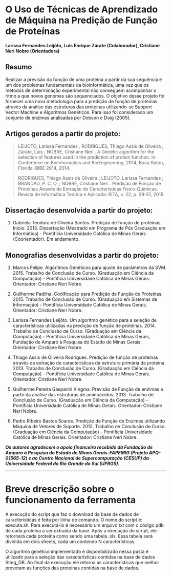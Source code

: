 # O Uso de Técnicas de Aprendizado de Máquina na Predição de Função de Proteínas 

**Larissa Fernandes Leijôto, Luis Enrique Zárate (Colaborador), Cristiane Neri Nobre (Orientadora)**

## Resumo 
Realizar a previsão da função de uma proteína a partir da sua sequência é um dos problemas fundamentais da bioinformática, uma vez que os métodos de determinação experimental não conseguem  acompanhar  o  ritmo  a  que  novos  genomas  são  sequenciados.  O  objetivo  desse projeto foi fornecer uma nova metodologia para a predição de função de proteínas através da análise das estruturas das proteínas utilizando-se  Support  Vector Machine  e  Algoritmos  Genéticos.  Para  isso  foi considerado um  conjunto  de  enzimas  analisadas  por  Dobson  e  Doig (2005).



## Artigos gerados a partir do projeto:
> LEIJOTO, Larissa Fernandes ; RODRIGUES, Thiago Assis de Oliveira ; Zárate, Luis ; NOBRE, Cristiane Neri . A Genetic algorithm for the selection of features used in the prediction of protein function. In: Conference on BioInformatics and BioEngineering, 2014, Boca Raton, Florida. BIBE 2014, 2014.

> RODRIGUES, Thiago Assis de Oliveira ; LEIJOTO, Larissa Fernandes ; BRANDAO, P. C. O. ; NOBRE, Cristiane Neri . Predição de Função de Proteínas Através da Extração de Características Físico-Químicas. Revista de Informática Teórica e Aplicada: RITA, v. 22, p. 29-51, 2015. 

## Dissertação desenvolvida a partir do projeto:
1. Gabriela Teodoro de Oliveira Santos. Predição de função de proteínas. Início: 2013. Dissertação (Mestrado em Programa de Pós Graduação em Informática) - Pontifícia Universidade Católica de Minas Gerais. (Coorientador). Em andamento.

## Monografias desenvolvidas a partir do projeto:

1. Marcos Felipe. Algoritmos Genéticos para ajuste de parâmetros da SVM. 2015. Trabalho de Conclusão de Curso. (Graduação em Ciência da Computação) - Pontifícia Universidade Católica de Minas Gerais. Orientador: Cristiane Neri Nobre.

2. Guilherme Padilha. Codificação para Predição de Função de Proteínas. 2015. Trabalho de Conclusão de Curso. (Graduação em Sistemas de Informação) - Pontifícia Universidade Católica de Minas Gerais. Orientador: Cristiane Neri Nobre.

3. Larissa Fernandes Leijôto. Um algoritmo genético para a seleção de características utilizadas na predição de função de proteínas. 2014. Trabalho de Conclusão de Curso. (Graduação em Ciência da Computação) - Pontifícia Universidade Católica de Minas Gerais, Fundação de Amparo à Pesquisa do Estado de Minas Gerais. Orientador: Cristiane Neri Nobre.

4. Thiago Assis de Oliveira Rodrigues. Predição de função de proteínas através da extração de características da estrutura primária da proteína. 2013. Trabalho de Conclusão de Curso. (Graduação em Ciência da Computação) - Pontifícia Universidade Católica de Minas Gerais. Orientador: Cristiane Neri Nobre. 

5. Guilherme Pereira Gasparini Kingma. Previsão de Função de enzimas a partir da análise das estruturas de aminoácidos. 2013. Trabalho de Conclusão de Curso. (Graduação em Ciência da Computação) - Pontifícia Universidade Católica de Minas Gerais. Orientador: Cristiane Neri Nobre. 

6. Pedro Ribeiro Bastos Soares. Predição de Função de Enzimas utilizando Máquina de Vetores de Suporte. 2012. Trabalho de Conclusão de Curso. (Graduação em Ciência da Computação) - Pontifícia Universidade Católica de Minas Gerais. Orientador: Cristiane Neri Nobre. 

***Os autores agradecem o apoio financeiro recebido da Fundação de Amparo à Pesquisa do Estado de Minas Gerais-FAPEMIG (Projeto APQ-01565-12) e ao Centro Nacional de Supercomputação (CESUP) da Universidade Federal do Rio Grande do Sul (UFRGS).***

___________________________________________________________________________________________________________________

# Breve drescrição sobre o funcionamento da ferramenta

A execução do script que faz o download da base de dados de características é feita por linha de comando. O nome do script é: executa.sh. Para executá-lo é necessário um arquivo txt com o código pdb de cada proteína a ser extraída da base.
Após a execução do script, ele retornará cada proteína como sendo uma tabela .xls. Essa tabela será dividida em dois sheets, cada um contendo N características.

O algoritmo genético implementado e disponibilizado nessa pasta é utilizado para a seleção das características contidas na base de dados Sting_DB. Ao final da execução ele retorna as características que melhor preveram as funções das proteínas contidas na base de dados.
